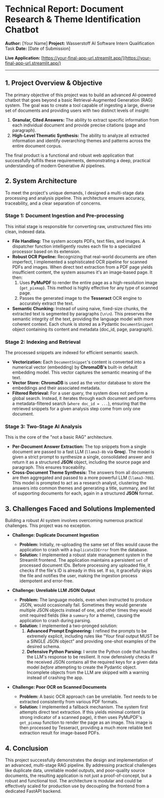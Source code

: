 # Technical Report: Document Research & Theme Identification Chatbot

**Author:** [Your Name]
**Project:** Wasserstoff AI Software Intern Qualification Task
**Date:** [Date of Submission]

**Live Application:** [https://your-final-app-url.streamlit.app/](https://your-final-app-url.streamlit.app/)

---

## 1. Project Overview & Objective

The primary objective of this project was to build an advanced AI-powered chatbot that goes beyond a basic Retrieval-Augmented Generation (RAG) system. The goal was to create a tool capable of ingesting a large, diverse set of documents and providing users with two distinct levels of insight:
1.  **Granular, Cited Answers:** The ability to extract specific information from each individual document and provide precise citations (page and paragraph).
2.  **High-Level Thematic Synthesis:** The ability to analyze all extracted information and identify overarching themes and patterns across the entire document corpus.

The final product is a functional and robust web application that successfully fulfills these requirements, demonstrating a deep, practical understanding of modern Generative AI pipelines.

## 2. System Architecture

To meet the project's unique demands, I designed a multi-stage data processing and analysis pipeline. This architecture ensures accuracy, traceability, and a clear separation of concerns.

### Stage 1: Document Ingestion and Pre-processing

This initial stage is responsible for converting raw, unstructured files into clean, indexed data.

*   **File Handling:** The system accepts PDFs, text files, and images. A dispatcher function intelligently routes each file to a specialized processor based on its extension.
*   **Robust OCR Pipeline:** Recognizing that real-world documents are often imperfect, I implemented a sophisticated OCR pipeline for scanned PDFs and images. When direct text extraction from a PDF page yields insufficient content, the system assumes it's an image-based page. It then:
    1.  Uses **PyMuPDF** to render the entire page as a high-resolution image (`get_pixmap`). This method is highly effective for any type of scanned page.
    2.  Passes the generated image to the **Tesseract** OCR engine to accurately extract the text.
*   **Semantic Chunking:** Instead of using naive, fixed-size chunks, the extracted text is segmented by paragraphs (`\n\n`). This preserves the semantic integrity of the text, providing the language model with more coherent context. Each chunk is stored as a Pydantic `DocumentSnippet` object containing its content and metadata (doc_id, page, paragraph).

### Stage 2: Indexing and Retrieval

The processed snippets are indexed for efficient semantic search.

*   **Vectorization:** Each `DocumentSnippet`'s content is converted into a numerical vector (embedding) by **ChromaDB's** built-in default embedding model. This vector captures the semantic meaning of the text.
*   **Vector Store:** **ChromaDB** is used as the vector database to store the embeddings and their associated metadata.
*   **Filtered Retrieval:** For a user query, the system does not perform a global search. Instead, it iterates through each document and performs a metadata-filtered search (`where doc_id = ...`), ensuring that the retrieved snippets for a given analysis step come from only one document.

### Stage 3: Two-Stage AI Analysis

This is the core of the "not a basic RAG" architecture.

*   **Per-Document Answer Extraction:** The top snippets from a single document are passed to a fast LLM (`llama3-8b` via **Groq**). The model is given a strict prompt to synthesize a single, consolidated answer and return it as a structured **JSON** object, including the source page and paragraph. This ensures traceability.
*   **Cross-Document Theme Synthesis:** The answers from all documents are then aggregated and passed to a more powerful LLM (`llama3-70b`). This model is prompted to act as a research analyst, clustering the answers into common themes and generating a title, summary, and list of supporting documents for each, again in a structured **JSON** format.

## 3. Challenges Faced and Solutions Implemented

Building a robust AI system involves overcoming numerous practical challenges. This project was no exception.

*   **Challenge: Duplicate Document Ingestion**
    *   **Problem:** Initially, re-uploading the same set of files would cause the application to crash with a `DuplicateIDError` from the database.
    *   **Solution:** I implemented a robust state management system in the Streamlit frontend. The application maintains a persistent `set` of processed document IDs. Before processing any uploaded file, it checks if the file's ID is already in this set. If so, it gracefully skips the file and notifies the user, making the ingestion process idempotent and error-free.

*   **Challenge: Unreliable LLM JSON Output**
    *   **Problem:** The language models, even when instructed to produce JSON, would occasionally fail. Sometimes they would generate multiple JSON objects instead of one, and other times they would omit required fields (like a `summary` for a theme), causing the application to crash during parsing.
    *   **Solution:** I implemented a two-pronged solution:
        1.  **Advanced Prompt Engineering:** I refined the prompts to be extremely explicit, including rules like "Your final output MUST be a SINGLE JSON object" and providing one-shot examples of the desired schema.
        2.  **Defensive Python Parsing:** I wrote the Python code that handles the LLM's response to be resilient. It now defensively checks if the received JSON contains all the required keys for a given data model *before* attempting to create the Pydantic object. Incomplete objects from the LLM are skipped with a warning instead of crashing the app.

*   **Challenge: Poor OCR on Scanned Documents**
    *   **Problem:** A basic OCR approach can be unreliable. Text needs to be extracted consistently from various PDF formats.
    *   **Solution:** I implemented a fallback mechanism. The system first attempts direct text extraction. If this yields minimal content (a strong indicator of a scanned page), it then uses PyMuPDF's `get_pixmap` function to render the page as an image. This image is then processed by Tesseract, providing a much more reliable text extraction result for image-based PDFs.

## 4. Conclusion

This project successfully demonstrates the design and implementation of an advanced, multi-stage RAG pipeline. By addressing practical challenges like duplicate data, unreliable model outputs, and poor-quality source documents, the resulting application is not just a proof-of-concept, but a robust and functional tool. The architecture is modular and could be effectively scaled for production use by decoupling the frontend from a dedicated FastAPI backend.

